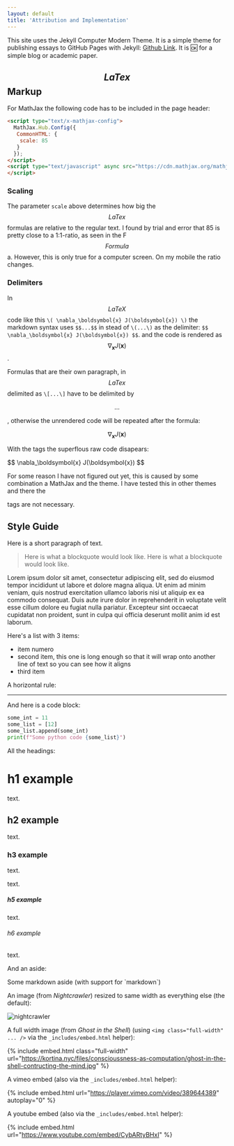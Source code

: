 ```yaml
---
layout: default
title: 'Attribution and Implementation'
---
```

This site uses the Jekyll Computer Modern Theme. It is a simple theme for publishing essays to GitHub Pages with Jekyll: [Github Link](https://github.com/kortina/jekyll-computer-modern-theme). It is 🆗 for a simple blog or academic paper.

## $$LaTex$$ Markup
For MathJax the following code has to be included in the page header:

```html
<script type="text/x-mathjax-config">
  MathJax.Hub.Config({
   CommonHTML: {
    scale: 85
   }
  });
</script>
<script type="text/javascript" async src="https://cdn.mathjax.org/mathjax/latest/MathJax.js?config=TeX-MML-AM_CHTML">
</script>
```
### Scaling
The parameter `scale` above determines how big the $$LaTex$$ formulas are relative to the regular text. I found by trial and error that 85 is pretty close to a 1:1-ratio, as seen in the F$$Formula$$a. However, this is only true for a computer screen. On my mobile the ratio changes. 

### Delimiters
In $$LaTeX$$ code like this `\( \nabla_\boldsymbol{x} J(\boldsymbol{x}) \)` the markdown syntax uses `$$...$$` in stead of `\(...\)` as the delimiter: `$$ \nabla_\boldsymbol{x} J(\boldsymbol{x}) $$`.
and the code is rendered as $$ \nabla_\boldsymbol{x} J(\boldsymbol{x}) $$.

Formulas that are their own paragraph, in $$LaTex$$ delimited as `\[...\]` have to be delimited by <p>$$...$$</p>, otherwise the unrendered code will be repeated after the formula:

$$ \nabla_\boldsymbol{x} J(\boldsymbol{x}) $$

With the tags the superflous raw code disapears:

<p>$$ \nabla_\boldsymbol{x} J(\boldsymbol{x}) $$</p>

For some reason I have not figured out yet, this is caused by some combination a MathJax and the theme. I have tested this in other themes and there the <p> tags are not necessary.

## Style Guide

Here is a short paragraph of text.

> Here is what a blockquote would look like. Here is what a blockquote would look like.

<a name="lorem"></a>

Lorem ipsum dolor sit amet, consectetur adipiscing elit, sed do eiusmod tempor incididunt ut labore et dolore magna aliqua. Ut enim ad minim veniam, quis nostrud exercitation ullamco laboris nisi ut aliquip ex ea commodo consequat. Duis aute irure dolor in reprehenderit in voluptate velit esse cillum dolore eu fugiat nulla pariatur. Excepteur sint occaecat cupidatat non proident, sunt in culpa qui officia deserunt mollit anim id est laborum.

Here's a list with 3 items:

- item numero
- second item, this one is long enough so that it will wrap onto another line of text so you can see how it aligns
- third item

A horizontal rule:

---

And here is a code block:

```python
some_int = 11
some_list = [12]
some_list.append(some_int)
print(f"Some python code {some_list}")
```

All the headings:

# h1 example

text.

## h2 example

text.

### h3 example

text.


text.

##### h5 example

text.

###### h6 example

text.

And an aside:

<aside markdown="1">
Some markdown aside (with support for `markdown`)
</aside>

An image (from _Nightcrawler_) resized to same width as everything else (the default):

![nightcrawler](https://kortina.nyc/files/nightcrawler.jpg)

A full width image (from _Ghost in the Shell_) (using `<img class="full-width" ... />` via the `_includes/embed.html` helper):

{% include embed.html class="full-width" url="https://kortina.nyc/files/conscioussness-as-computation/ghost-in-the-shell-contructing-the-mind.jpg" %}

A vimeo embed (also via the `_includes/embed.html` helper):

{% include embed.html url="https://player.vimeo.com/video/389644389" autoplay="0" %}

A youtube embed (also via the `_includes/embed.html` helper):

{% include embed.html url="https://www.youtube.com/embed/CybARtyBHxI" %}
